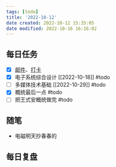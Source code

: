 ```yaml
---
tags: [todo]
title: '2022-10-12'
date created: 2022-10-12 15:35:05
date modified: 2022-10-16 16:16:02
---
```


## 每日任务

- [x] [邮件](https://email.ustc.edu.cn/coremail/)、[打卡](https://weixine.ustc.edu.cn/2020/login)
- [x] 电子系统综合设计 [[2022-10-18]] #todo
- [ ] 多媒体技术基础 [[2022-10-29]] #todo
- [x] 概统最后一点 #todo
- [ ] 把王式安概统做完 #todo

## 随笔

- 电磁明天抄春春的

## 每日复盘
